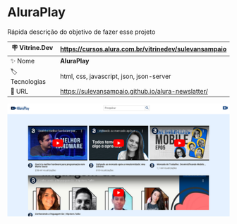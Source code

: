 # AluraPlay

Rápida descrição do objetivo de fazer esse projeto

| :placard: Vitrine.Dev |   https://cursos.alura.com.br/vitrinedev/sulevansampaio  |
| -------------  | --- |
| :sparkles: Nome        | **AluraPlay**
| :label: Tecnologias | html, css, javascript, json, json-server
| :rocket: URL         | https://sulevansampaio.github.io/alura-newslatter/


<!-- Inserir imagem com a #vitrinedev ao final do link -->
![](https://github.com/sulevansampaio/aluraplay-requisicoes/blob/main/img/Finalizado.png#vitrinedev)

